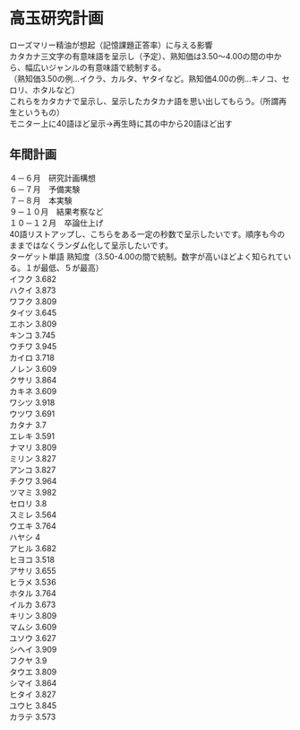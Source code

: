 # 高玉研究計画
ローズマリー精油が想起（記憶課題正答率）に与える影響  
カタカナ三文字の有意味語を呈示し（予定）、熟知価は3.50～4.00の間の中から、幅広いジャンルの有意味語で統制する。  
（熟知価3.50の例…イクラ、カルタ、ヤタイなど。熟知価4.00の例…キノコ、セロリ、ホタルなど）  
これらをカタカナで呈示し、呈示したカタカナ語を思い出してもらう。（所謂再生というもの）  
モニター上に40語ほど呈示→再生時に其の中から20語ほど出す  
## 年間計画
４－６月　研究計画構想    
６－７月　予備実験  
７－８月　本実験  
９－１０月　結果考察など   
１０－１２月　卒論仕上げ  
40語リストアップし、こちらをある一定の秒数で呈示したいです。順序も今のままではなくランダム化して呈示したいです。  
ターゲット単語	熟知度（3.50-4.00の間で統制。数字が高いほどよく知られている。１が最低、５が最高）  
イフク	3.682  
ハクイ	3.873  
ワフク	3.809  
タイツ	3.645  
エホン	3.809  
キンコ	3.745  
ウチワ	3.945  
カイロ	3.718  
ノレン	3.609  
クサリ	3.864  
カキネ	3.609  
ワシツ	3.918  
ウツワ	3.691  
カタナ	3.7  
エレキ	3.591  
ナマリ	3.809  
ミリン	3.827  
アンコ	3.827  
チクワ	3.964  
ツマミ	3.982  
セロリ	3.8  
スミレ	3.564  
ウエキ	3.764  
ハヤシ	4  
アヒル	3.682  
ヒヨコ	3.518  
アサリ	3.655  
ヒラメ	3.536  
ホタル	3.764  
イルカ	3.673  
キリン	3.809  
マムシ	3.609  
ユソウ	3.627  
シヘイ	3.909  
フクヤ	3.9  
タウエ	3.809  
シマイ	3.864  
ヒタイ	3.827  
ユウヒ	3.845  
カラテ	3.573  

